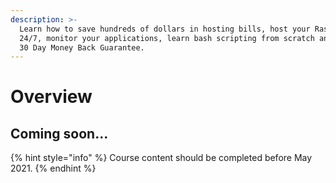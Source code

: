 ```yaml
---
description: >-
  Learn how to save hundreds of dollars in hosting bills, host your Raspberry Pi
  24/7, monitor your applications, learn bash scripting from scratch and more!
  30 Day Money Back Guarantee.
---
```


# Overview

## Coming soon...

{% hint style="info" %}
Course content should be completed before May 2021.
{% endhint %}

